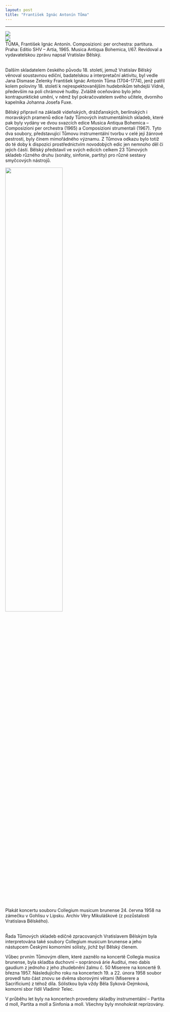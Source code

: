 ```yaml
---
layout: post
title: "František Ignác Antonín Tůma"
---
```

---

<div class="image-grid-close">
    <div class="image-container">
        <img src="/assets/tuma/tuma1.png" width="auto" height="auto">
    </div>
    <div class="image-container">
        <img src="/assets/tuma/tuma2.png" width="auto" height="auto">
    </div>
</div>
<div class="popis-obrazku">
TŮMA, František Ignác Antonín. Composizioni: per orchestra: partitura.
Praha: Editio SHV – Artia, 1965. Musica Antiqua Bohemica, I/67.
Revidoval a vydavatelskou zprávu napsal Vratislav Bělský.
</div>
&nbsp;



<div class="ntext">
<p>
Dalším skladatelem českého původu 18. století, jemuž Vratislav Bělský věnoval soustavnou ediční, badatelskou a interpretační aktivitu, byl vedle Jana Dismase Zelenky František Ignác Antonín Tůma (1704–1774), jenž patřil kolem poloviny 18. století k nejrespektovanějším hudebníkům tehdejší Vídně, především na poli chrámové hudby. Zvláště oceňováno bylo jeho kontrapunktické umění, v němž byl pokračovatelem svého učitele, dvorního kapelníka Johanna Josefa Fuxe.
</p>
<p>
Bělský připravil na základě vídeňských, drážďanských, berlínských i moravských pramenů edice řady Tůmových instrumentálních skladeb, které pak byly vydány ve dvou svazcích edice Musica Antiqua Bohemica – Composizioni per orchestra (1965) a Composizioni strumentali (1967). Tyto dva soubory, představující Tůmovu instrumentální tvorbu v celé její žánrové pestrosti, byly činem mimořádného významu. Z Tůmova odkazu bylo totiž do té doby k dispozici prostřednictvím novodobých edic jen nemnoho děl či jejich částí. Bělský představil ve svých edicích celkem 23 Tůmových skladeb různého druhu (sonáty, sinfonie, partity) pro různé sestavy smyčcových nástrojů.
</p>
<div class="image-container">
    <img src="/assets/tuma/tuma3.png" width="60%" height="60%">
</div>

<div class="popis-obrazku">
Plakát koncertu souboru Collegium musicum brunense 24. června 1958 na zámečku v Gohlisu v Lipsku.
Archiv Věry Mikuláškové (z pozůstalosti Vratislava Bělského).
</div>
&nbsp;
<p>
Řada Tůmových skladeb edičně zpracovaných Vratislavem Bělským byla interpretována také soubory Collegium musicum brunense a jeho nástupcem Českými komorními sólisty, jichž byl Bělský členem.
</p>
<p>
Vůbec prvním Tůmovým dílem, které zaznělo na koncertě Collegia musica brunense, byla skladba duchovní – sopránová árie Auditui, meo dabis gaudium z jednoho z jeho zhudebnění žalmu č. 50 Miserere na koncertě 9. března 1957. Následujícího roku na koncertech 19. a 22. února 1958 soubor provedl tuto část znovu se dvěma sborovými větami (Miserere a Sacrificium) z téhož díla. Sólistkou byla vždy Běla Syková-Dejmková, komorní sbor řídil Vladimír Telec.
</p>
<p>
V průběhu let byly na koncertech provedeny skladby instrumentální – Partita d moll, Partita a moll a Sinfonia a moll. Všechny byly mnohokrát reprízovány.
</p>
